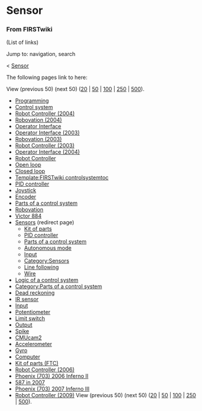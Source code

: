 # Sensor

### From FIRSTwiki

(List of links)

Jump to: navigation, search

&lt; [Sensor](/index.php?title=Sensor&redirect=no "Sensor" )  

The following pages link to here:

View (previous 50) (next 50)
([20](/index.php?title=Special:Whatlinkshere/Sensor&limit=20&from=0
"Special:Whatlinkshere/Sensor" ) |
[50](/index.php?title=Special:Whatlinkshere/Sensor&limit=50&from=0
"Special:Whatlinkshere/Sensor" ) |
[100](/index.php?title=Special:Whatlinkshere/Sensor&limit=100&from=0
"Special:Whatlinkshere/Sensor" ) |
[250](/index.php?title=Special:Whatlinkshere/Sensor&limit=250&from=0
"Special:Whatlinkshere/Sensor" ) |
[500](/index.php?title=Special:Whatlinkshere/Sensor&limit=500&from=0
"Special:Whatlinkshere/Sensor" )).

  * [Programming](Programming "Programming" )
  * [Control system](Control_system "Control system" )
  * [Robot Controller (2004)](Robot_Controller_%282004%29 "Robot Controller \(2004\)" )
  * [Robovation (2004)](Robovation_%282004%29 "Robovation \(2004\)" )
  * [Operator Interface](Operator_Interface "Operator Interface" )
  * [Operator Interface (2003)](Operator_Interface_%282003%29 "Operator Interface \(2003\)" )
  * [Robovation (2003)](Robovation_%282003%29 "Robovation \(2003\)" )
  * [Robot Controller (2003)](Robot_Controller_%282003%29 "Robot Controller \(2003\)" )
  * [Operator Interface (2004)](Operator_Interface_%282004%29 "Operator Interface \(2004\)" )
  * [Robot Controller](Robot_Controller "Robot Controller" )
  * [Open loop](Open_loop "Open loop" )
  * [Closed loop](Closed_loop "Closed loop" )
  * [Template:FIRSTwiki controlsystemtoc](Template:FIRSTwiki_controlsystemtoc "Template:FIRSTwiki controlsystemtoc" )
  * [PID controller](PID_controller "PID controller" )
  * [Joystick](Joystick "Joystick" )
  * [Encoder](Encoder "Encoder" )
  * [Parts of a control system](Parts_of_a_control_system "Parts of a control system" )
  * [Robovation](Robovation "Robovation" )
  * [Victor 884](Victor_884 "Victor 884" )
  * [Sensors](/index.php?title=Sensors&redirect=no "Sensors" ) (redirect page) 
    * [Kit of parts](Kit_of_parts "Kit of parts" )
    * [PID controller](PID_controller "PID controller" )
    * [Parts of a control system](Parts_of_a_control_system "Parts of a control system" )
    * [Autonomous mode](Autonomous_mode "Autonomous mode" )
    * [Input](Input "Input" )
    * [Category:Sensors](Category:Sensors "Category:Sensors" )
    * [Line following](Line_following "Line following" )
    * [Wire](Wire "Wire" )
  * [Logic of a control system](Logic_of_a_control_system "Logic of a control system" )
  * [Category:Parts of a control system](Category:Parts_of_a_control_system "Category:Parts of a control system" )
  * [Dead reckoning](Dead_reckoning "Dead reckoning" )
  * [IR sensor](IR_sensor "IR sensor" )
  * [Input](Input "Input" )
  * [Potentiometer](Potentiometer "Potentiometer" )
  * [Limit switch](Limit_switch "Limit switch" )
  * [Output](Output "Output" )
  * [Spike](Spike "Spike" )
  * [CMUcam2](CMUcam2 "CMUcam2" )
  * [Accelerometer](Accelerometer "Accelerometer" )
  * [Gyro](Gyro "Gyro" )
  * [Computer](Computer "Computer" )
  * [Kit of parts (FTC)](Kit_of_parts_%28FTC%29 "Kit of parts \(FTC\)" )
  * [Robot Controller (2006)](Robot_Controller_%282006%29 "Robot Controller \(2006\)" )
  * [Phoenix (703) 2006 Inferno II](Phoenix_%28703%29_2006_Inferno_II "Phoenix \(703\) 2006 Inferno II" )
  * [587 in 2007](587_in_2007 "587 in 2007" )
  * [Phoenix (703) 2007 Inferno III](Phoenix_%28703%29_2007_Inferno_III "Phoenix \(703\) 2007 Inferno III" )
  * [Robot Controller (2009)](Robot_Controller_%282009%29 "Robot Controller \(2009\)" )
View (previous 50) (next 50)
([20](/index.php?title=Special:Whatlinkshere/Sensor&limit=20&from=0
"Special:Whatlinkshere/Sensor" ) |
[50](/index.php?title=Special:Whatlinkshere/Sensor&limit=50&from=0
"Special:Whatlinkshere/Sensor" ) |
[100](/index.php?title=Special:Whatlinkshere/Sensor&limit=100&from=0
"Special:Whatlinkshere/Sensor" ) |
[250](/index.php?title=Special:Whatlinkshere/Sensor&limit=250&from=0
"Special:Whatlinkshere/Sensor" ) |
[500](/index.php?title=Special:Whatlinkshere/Sensor&limit=500&from=0
"Special:Whatlinkshere/Sensor" )).

